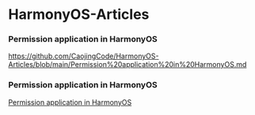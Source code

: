 # HarmonyOS-Articles
### Permission application in HarmonyOS
https://github.com/CaojingCode/HarmonyOS-Articles/blob/main/Permission%20application%20in%20HarmonyOS.md

### Permission application in HarmonyOS
[Permission application in HarmonyOS](https://github.com/CaojingCode/HarmonyOS-Articles/blob/main/State%20management%20in%20HarmonyOS%20ArkUI.md)
